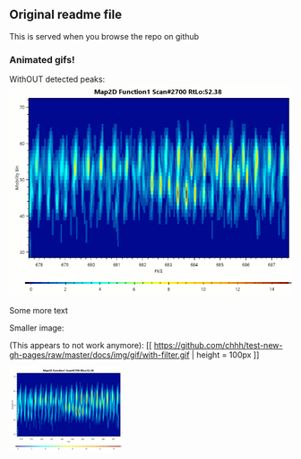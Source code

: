## Original readme file

This is served when you browse the repo on github

### Animated gifs!
WithOUT detected peaks:  
![Ion detection dynamics](https://github.com/chhh/test-new-gh-pages/raw/master/docs/img/gif/with-filter.gif)

Some more text  

Smaller image:  

(This appears to not work anymore):
[[ https://github.com/chhh/test-new-gh-pages/raw/master/docs/img/gif/with-filter.gif | height = 100px ]]

<img src="https://github.com/chhh/test-new-gh-pages/raw/master/docs/img/gif/with-filter.gif" width="200">